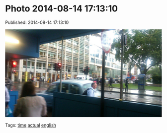 
# Photo 2014-08-14 17:13:10

Published: 2014-08-14 17:13:10

![](94736099227-0.jpg)

Tags: [time](tag-time.md) [actual](tag-actual.md) [english](tag-english.md)
